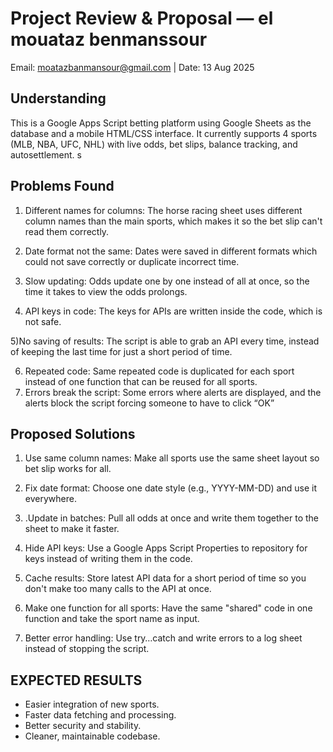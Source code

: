 # Project Review & Proposal — el mouataz benmanssour
Email: moatazbanmansour@gmail.com | Date: 13 Aug 2025

## Understanding
This is a Google Apps Script betting platform using
Google Sheets as the database and a mobile HTML/CSS
interface.
It currently supports 4 sports (MLB, NBA, UFC, NHL)
with live odds, bet slips, balance tracking, and autosettlement.
s

## Problems Found 
1) Different names for columns: The horse racing sheet uses different column names than the main sports, which makes it so the bet slip can't read them correctly.

2) Date format not the same: Dates were saved in different formats which could not save correctly or duplicate incorrect time.

3) Slow updating: Odds update one by one instead of all at once, so the time it takes to view the odds prolongs.

4) API keys in code: The keys for APIs are written inside the code, which is not safe.

5)No saving of results: The script is able to grab an API every time, instead of keeping the last time for just a short period of time.

6) Repeated code: Same repeated code is duplicated for each sport instead of one function that can be reused for all sports.
7) Errors break the script: Some errors where alerts are displayed, and the alerts block the script forcing someone to
have to click “OK”

## Proposed Solutions
1) Use same column names: Make all sports use the same sheet layout so bet slip works for all.

2) Fix date format: Choose one date style (e.g., YYYY-MM-DD) and use it everywhere.

3) .Update in batches: Pull all odds at once and write them together to the sheet to make it faster.


4) Hide API keys: Use a Google Apps Script Properties to repository for keys instead of writing them in the code.


5) Cache results: Store latest API data for a short period of time so you don't make too many calls to the API at once.

6) Make one function for all sports: Have the same
"shared" code in one function and take the sport name as input.

7) Better error handling: Use try…catch and write errors to a log sheet instead of stopping the script.


## EXPECTED RESULTS

- Easier integration of new sports.
- Faster data fetching and processing.
- Better security and stability.
- Cleaner, maintainable codebase.
